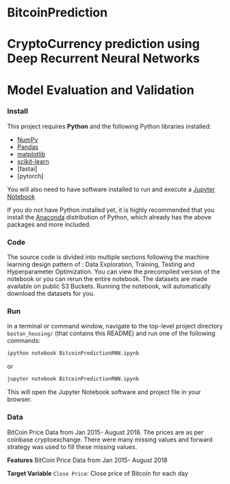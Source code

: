 # BitcoinPrediction
# CryptoCurrency prediction using Deep Recurrent Neural Networks

# Model Evaluation and Validation

### Install

This project requires **Python** and the following Python libraries installed:

- [NumPy](http://www.numpy.org/)
- [Pandas](http://pandas.pydata.org/)
- [matplotlib](http://matplotlib.org/)
- [scikit-learn](http://scikit-learn.org/stable/)
- [fastai]
- [pytorch]

You will also need to have software installed to run and execute a [Jupyter Notebook](http://ipython.org/notebook.html)

If you do not have Python installed yet, it is highly recommended that you install the [Anaconda](http://continuum.io/downloads) distribution of Python, which already has the above packages and more included. 

### Code

The source code is divided into multiple sections following the machine learning design pattern of : Data Exploration, Training, Testing and Hyperparameter Optimization.
You can view the precompiled version of the notebook or you can rerun the entire notebook. The datasets are made available on public S3 Buckets. 
Running the notebook, will automatically download the datasets for you. 

### Run

In a terminal or command window, navigate to the top-level project directory `boston_housing/` (that contains this README) and run one of the following commands:

```bash
ipython notebook BitcoinPredictionRNN.ipynb
```  
or
```bash
jupyter notebook BitcoinPredictionRNN.ipynb
```

This will open the Jupyter Notebook software and project file in your browser.

### Data
BitCoin Price Data from Jan 2015- August 2018. The prices are as per coinbase cryptoexchange. There were many missing values and forward strategy was used to fill these missing values. 

**Features**
BitCoin Price Data from Jan 2015- August 2018 

**Target Variable**
 `Close Price`: Close price of Bitcoin for each day
